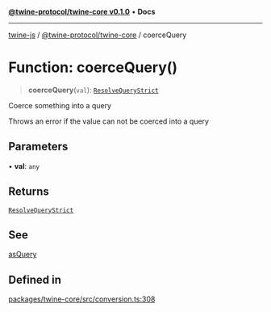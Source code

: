 [**@twine-protocol/twine-core v0.1.0**](../README.md) • **Docs**

***

[twine-js](../../../README.md) / [@twine-protocol/twine-core](../README.md) / coerceQuery

# Function: coerceQuery()

> **coerceQuery**(`val`): [`ResolveQueryStrict`](../type-aliases/ResolveQueryStrict.md)

Coerce something into a query

Throws an error if the value can not be coerced into a query

## Parameters

• **val**: `any`

## Returns

[`ResolveQueryStrict`](../type-aliases/ResolveQueryStrict.md)

## See

[asQuery](asQuery.md)

## Defined in

[packages/twine-core/src/conversion.ts:308](https://github.com/twine-protocol/twine-js/blob/bc5370ff2573a6e5e5c7a912acc672967ce4c5db/packages/twine-core/src/conversion.ts#L308)

